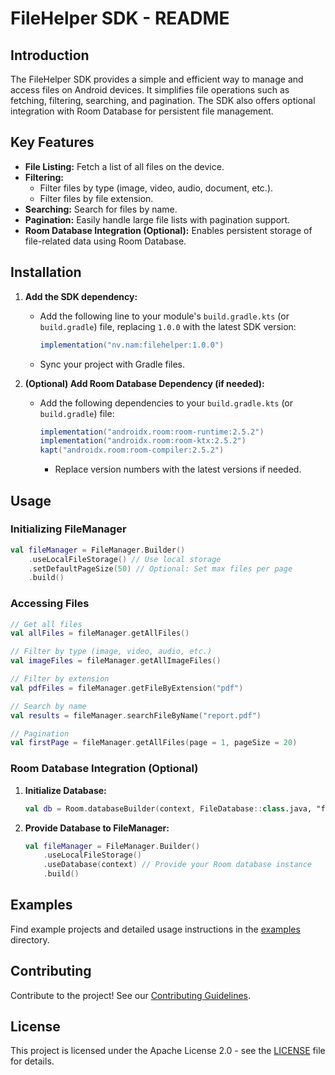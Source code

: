 # FileHelper SDK - README

## Introduction

The FileHelper SDK provides a simple and efficient way to manage and access files on Android devices. It simplifies file operations such as fetching, filtering, searching, and pagination. The SDK also offers optional integration with Room Database for persistent file management.

## Key Features

- **File Listing:** Fetch a list of all files on the device.
- **Filtering:**
   - Filter files by type (image, video, audio, document, etc.).
   - Filter files by file extension.
- **Searching:** Search for files by name.
- **Pagination:** Easily handle large file lists with pagination support.
- **Room Database Integration (Optional):** Enables persistent storage of file-related data using Room Database.

## Installation

1. **Add the SDK dependency:**
   - Add the following line to your module's `build.gradle.kts` (or `build.gradle`) file, replacing `1.0.0` with the latest SDK version:

     ```gradle
     implementation("nv.nam:filehelper:1.0.0") 
     ```

   - Sync your project with Gradle files.

2. **(Optional) Add Room Database Dependency (if needed):**
   - Add the following dependencies to your `build.gradle.kts` (or `build.gradle`) file:

     ```gradle
     implementation("androidx.room:room-runtime:2.5.2") 
     implementation("androidx.room:room-ktx:2.5.2") 
     kapt("androidx.room:room-compiler:2.5.2") 
     ```
      - Replace version numbers with the latest versions if needed.

## Usage

### Initializing FileManager

```kotlin
val fileManager = FileManager.Builder()
    .useLocalFileStorage() // Use local storage
    .setDefaultPageSize(50) // Optional: Set max files per page 
    .build()
```

### Accessing Files

```kotlin
// Get all files
val allFiles = fileManager.getAllFiles()

// Filter by type (image, video, audio, etc.)
val imageFiles = fileManager.getAllImageFiles() 

// Filter by extension
val pdfFiles = fileManager.getFileByExtension("pdf")

// Search by name
val results = fileManager.searchFileByName("report.pdf") 

// Pagination
val firstPage = fileManager.getAllFiles(page = 1, pageSize = 20) 
```

### Room Database Integration (Optional)

1. **Initialize Database:**

   ```kotlin
   val db = Room.databaseBuilder(context, FileDatabase::class.java, "file_database").build()
   ```

2. **Provide Database to FileManager:**

   ```kotlin
   val fileManager = FileManager.Builder()
       .useLocalFileStorage() 
       .useDatabase(context) // Provide your Room database instance
       .build()
   ```

## Examples

Find example projects and detailed usage instructions in the [examples](/examples) directory.

## Contributing

Contribute to the project! See our [Contributing Guidelines](CONTRIBUTING.md).

## License

This project is licensed under the Apache License 2.0 - see the [LICENSE](LICENSE) file for details.